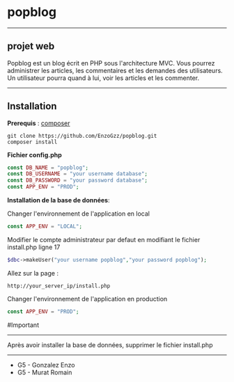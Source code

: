 # popblog
___
## projet web

Popblog est un blog écrit en PHP sous l'architecture MVC. Vous pourrez administrer les articles, les commentaires et les demandes des utilisateurs.
Un utilisateur pourra quand à lui, voir les articles et les commenter.
___
## Installation
**Prerequis** : [composer](https://getcomposer.org/download/)
```
git clone https://github.com/EnzoGzz/popblog.git
composer install
```
**Fichier config.php**
```php
const DB_NAME = "popblog";
const DB_USERNAME = "your username database";
const DB_PASSWORD = "your password database";
const APP_ENV = "PROD";
```

**Installation de la base de données**:

Changer l'environnement de l'application en local
```php
const APP_ENV = "LOCAL";
```
Modifier le compte administrateur par defaut en modifiant le fichier install.php ligne 17
```php
$dbc->makeUser("your username popblog","your password popblog");
```
Allez sur la page :
```
http://your_server_ip/install.php
```
Changer l'environnement de l'application en production
```php
const APP_ENV = "PROD";
```

#Important
___
Après avoir installer la base de données, supprimer le fichier install.php
___

- G5 - Gonzalez Enzo
- G5 - Murat Romain
